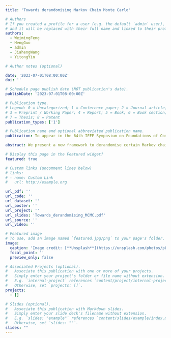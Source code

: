 ```yaml
---
title: 'Towards derandomising Markov Chain Monte Carlo'

# Authors
# If you created a profile for a user (e.g. the default `admin` user), write the username (folder name) here
# and it will be replaced with their full name and linked to their profile.
authors:
  - WeimingFeng
  - HengGuo
  - admin
  - JiahengWang
  - YitongYin

# Author notes (optional)

date: '2023-07-01T08:00:00Z'
doi: ''

# Schedule page publish date (NOT publication's date).
publishDate: '2023-07-01T08:00:00Z'

# Publication type.
# Legend: 0 = Uncategorized; 1 = Conference paper; 2 = Journal article;
# 3 = Preprint / Working Paper; 4 = Report; 5 = Book; 6 = Book section;
# 7 = Thesis; 8 = Patent
publication_types: ['1']

# Publication name and optional abbreviated publication name.
publication: To appear in the 64th IEEE Symposium on Foundations of Computer Science (FOCS 2023)

abstract: We present a new framework to derandomise certain Markov chain Monte Carlo (MCMC) algorithms. As in MCMC, we first reduce counting problems to sampling from a sequence of marginal distributions. For the latter task, we introduce a method called coupling towards the past that can, in logarithmic time, evaluate one or a constant number of variables from a stationary Markov chain state. Since there are at most logarithmic random choices, this leads to very simple derandomisation. We provide two applications of this framework, namely efficient deterministic approximate counting algorithms for hypergraph independent sets and hypergraph colourings, under local lemma type conditions matching, up to lower order factors, their state-of-the-art randomised counterparts.

# Display this page in the Featured widget?
featured: true

# Custom links (uncomment lines below)
# links:
# - name: Custom Link
#   url: http://example.org

url_pdf: ''
url_code: ''
url_dataset: ''
url_poster: ''
url_project: ''
url_slides: 'Towards_derandomising_MCMC.pdf'
url_source: ''
url_video: ''

# Featured image
# To use, add an image named `featured.jpg/png` to your page's folder.
image:
  caption: 'Image credit: [**Unsplash**](https://unsplash.com/photos/pLCdAaMFLTE)'
  focal_point: ''
  preview_only: false

# Associated Projects (optional).
#   Associate this publication with one or more of your projects.
#   Simply enter your project's folder or file name without extension.
#   E.g. `internal-project` references `content/project/internal-project/index.md`.
#   Otherwise, set `projects: []`.
projects:
  - []

# Slides (optional).
#   Associate this publication with Markdown slides.
#   Simply enter your slide deck's filename without extension.
#   E.g. `slides: "example"` references `content/slides/example/index.md`.
#   Otherwise, set `slides: ""`.
slides: ""
---
```


